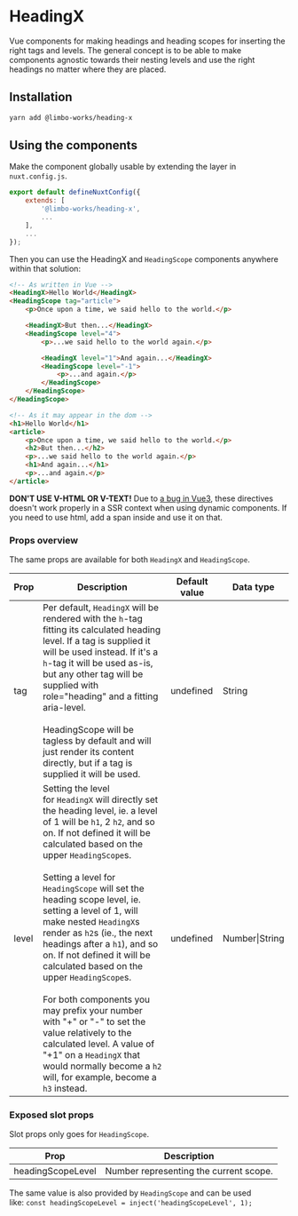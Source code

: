 # HeadingX

Vue components for making headings and heading scopes for inserting the right tags and levels. The general concept is to be able to make components agnostic towards their nesting levels and use the right headings no matter where they are placed.

## Installation

``` bash
yarn add @limbo-works/heading-x
```

## Using the components

Make the component globally usable by extending the layer in `nuxt.config.js`.

``` js
export default defineNuxtConfig({
    extends: [
        '@limbo-works/heading-x',
        ...
    ],
    ...
});
```

Then you can use the HeadingX and `HeadingScope` components anywhere within that solution:

``` html
<!-- As written in Vue -->
<HeadingX>Hello World</HeadingX>
<HeadingScope tag="article">
	<p>Once upon a time, we said hello to the world.</p>

	<HeadingX>But then...</HeadingX>
	<HeadingScope level="4">
		<p>...we said hello to the world again.</p>

		<HeadingX level="1">And again...</HeadingX>
		<HeadingScope level="-1">
			<p>...and again.</p>
		</HeadingScope>
	</HeadingScope>
</HeadingScope>

<!-- As it may appear in the dom -->
<h1>Hello World</h1>
<article>
	<p>Once upon a time, we said hello to the world.</p>
	<h2>But then...</h2>
	<p>...we said hello to the world again.</p>
	<h1>And again...</h1>
	<p>...and again.</p>
</article>
```

**DON'T USE V-HTML OR V-TEXT!** Due to [a bug in Vue3](https://github.com/vuejs/core/issues/6435), these directives doesn't work properly in a SSR context when using dynamic components. If you need to use html, add a span inside and use it on that.

### Props overview

The same props are available for both `HeadingX` and `HeadingScope`.

| Prop | Description | Default value | Data type |
| ---- | ----------- | ------------- | --------- |
| tag | Per default, `HeadingX` will be rendered with the `h`-tag fitting its calculated heading level. If a tag is supplied it will be used instead. If it's a `h`-tag it will be used as-is, but any other tag will be supplied with role="heading" and a fitting aria-level.<br><br>HeadingScope will be tagless by default and will just render its content directly, but if a tag is supplied it will be used. | undefined | String |
| level | Setting the level for `HeadingX` will directly set the heading level, ie. a level of 1 will be `h1`, 2 `h2`, and so on. If not defined it will be calculated based on the upper `HeadingScope`s.<br><br>Setting a level for `HeadingScope` will set the heading scope level, ie. setting a level of 1, will make nested `HeadingX`s render as `h2`s (ie., the next headings after a `h1`), and so on. If not defined it will be calculated based on the upper `HeadingScope`s.<br><br>For both components you may prefix your number with "+" or "-" to set the value relatively to the calculated level. A value of "+1" on a `HeadingX` that would normally become a `h2` will, for example, become a `h3` instead. | undefined | Number\|String |

### Exposed slot props

Slot props only goes for `HeadingScope`.

| Prop | Description |
| ---- | ----------- |
| headingScopeLevel | Number representing the current scope. |

The same value is also provided by `HeadingScope` and can be used like: `const headingScopeLevel = inject('headingScopeLevel', 1);`